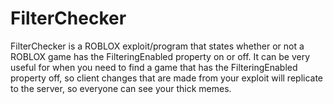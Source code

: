 # FilterChecker
FilterChecker is a ROBLOX exploit/program that states whether or not a ROBLOX game has the FilteringEnabled property on or off. It can be very useful for when you need to find a game that has the FilteringEnabled property off, so client changes that are made from your exploit will replicate to the server, so everyone can see your thick memes.
